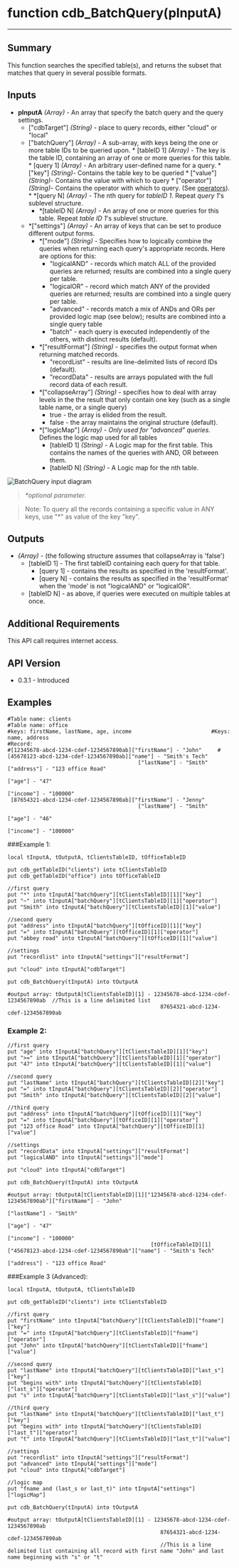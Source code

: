 # function cdb_BatchQuery(pInputA)
---
## Summary
This function searches the specified table(s), and returns the subset that matches that query in several possible formats.

## Inputs
* **pInputA** *(Array)* - An array that specify the batch query and the query settings.
	* ["cdbTarget"] *(String)* - place to query records, either "cloud" or "local"
	* ["batchQuery"] *(Array)* - A sub-array, with keys being the one or more table IDs to be queried upon.
			* [tableID 1] *(Array)* - The key is the table ID, containing an array of one or more queries for this table.
				* [query 1] *(Array)* - An arbitrary user-defined name for a query. 
					* ["key"] *(String)*- Contains the table key to be queried
					* ["value"] *(String)*- Contains the value with which to query
					* ["operator"] *(String)*- Contains the operator with which to query. (See [operators](./QueryOperators.md)).
				* *[query N] *(Array)* - The nth query for *tableID 1*. Repeat *query 1*'s sublevel structure.
		* *[tableID N] *(Array)* - An array of one or more queries for this table. Repeat *table ID 1*'s sublevel structure.
	* *["settings"] *(Array)* - An array of keys that can be set to produce different output forms.
		* *["mode"] *(String)* - Specifies how to logically combine the queries when returning each query's appropriate records. Here are options for this:
			- "logicalAND" - records which match ALL of the provided queries are returned; results are combined into a single query per table.
			- "logicalOR" - record which match ANY of the provided queries are returned; results are combined into a single query per table.
			- "advanced" - records match a mix of ANDs and ORs per provided logic map (see below); results are combined into a single query table
			- "batch" - each query is executed independently of the others, with distinct results (default).
		* *["resultFormat"] *(String)* - specifies the output format when returning matched records.
			- "recordList" - results are line-delimited lists of record IDs (default).
			- "recordData" - results are arrays populated with the full record data of each result.
		* *["collapseArray"] *(String)* - specifies how to deal with array levels in the the result that only contain one key (such as a single table name, or a single query)
			- true - the array is elided from the result.
			- false - the array maintains the original structure (default).
		* *["logicMap"] *(Array)* - _Only used for "advanced" queries._ Defines the logic map used for all tables
			* [tableID 1] *(String)* - A Logic map for the first table. This contains the names of the queries with AND, OR between them.
			* [tableID N] *(String)* - A Logic map for the nth table.

![BatchQuery input diagram](images/BatchQueryInput.svg)

> _*optional parameter._

> Note: To query all the records containing a specific value in ANY keys, use "\*" as value of the key "key".

## Outputs
* *(Array)* - (the following structure assumes that collapseArray is 'false')
	* [tableID 1] - The first tableID containing each query for that table.
		* [query 1] - contains the results as specified in the 'resultFormat'.
		* [query N] - contains the results as specified in the 'resultFormat' when the 'mode' is not "logicalAND" or "logicalOR".
	* [tableID N] - as above, if queries were executed on multiple tables at once.

## Additional Requirements
This API call requires internet access.
	
## API Version
* 0.3.1 - Introduced

## Examples

```
#Table name: clients											   #Table name: office
#keys: firstName, lastName, age, income							#Keys: name, address
#Record: 
#[12345678-abcd-1234-cdef-1234567890ab]["firstName"] - "John"	  #[45678123-abcd-1234-cdef-1234567890ab]["name"] - "Smith's Tech"
										 ["lastName"] - "Smith"						 					 ["address"] - "123 office Road"
																			 ["age"] - "47"
																			 ["income"] - "100000"
 [87654321-abcd-1234-cdef-1234567890ab]["firstName"] - "Jenny"
										 ["lastName"] - "Smith"
																			 ["age"] - "46"
																			 ["income"] - "100000"
```
###Example 1:
```
local tInputA, tOutputA, tClientsTableID, tOfficeTableID
																			 
put cdb_getTableID("clients") into tClientsTableID                                       
put cdb_getTableID("office") into tOfficeTableID

//first query
put "*" into tInputA["batchQuery"][tClientsTableID][1]["key"]
put "~" into tInputA["batchQuery"][tClientsTableID][1]["operator"]
put "Smith" into tInputA["batchQuery"][tClientsTableID][1]["value"]

//second query
put "address" into tInputA["batchQuery"][tOfficeID][1]["key"]
put "=" into tInputA["batchQuery"][tOfficeID][1]["operator"]
put "abbey road" into tInputA["batchQuery"][tOfficeID][1]["value"]

//settings
put "recordlist" into tInputA["settings"]["resultFormat"] 

put "cloud" into tInputA["cdbTarget"]

put cdb_BatchQuery(tInputA) into tOutputA

#output array: tOutputA[tClientsTableID][1] - 12345678-abcd-1234-cdef-1234567890ab  //This is a line delimited list
												87654321-abcd-1234-cdef-1234567890ab
```
### Example 2:
```
//first query
put "age" into tInputA["batchQuery"][tClientsTableID][1]["key"]
put ">=" into tInputA["batchQuery"][tClientsTableID][1]["operator"]
put "47" into tInputA["batchQuery"][tClientsTableID][1]["value"]

//second query
put "lastName" into tInputA["batchQuery"][tClientsTableID][2]["key"]
put "=" into tInputA["batchQuery"][tClientsTableID][2]["operator"]
put "Smith" into tInputA["batchQuery"][tClientsTableID][2]["value"]

//third query
put "address" into tInputA["batchQuery"][tOfficeID][1]["key"]
put "=" into tInputA["batchQuery"][tOfficeID][1]["operator"]
put "123 office Road" into tInputA["batchQuery"][tOfficeID][1]["value"]

//settings
put "recordData" into tInputA["settings"]["resultFormat"] 
put "logicalAND" into tInputA["settings"]["mode"]

put "cloud" into tInputA["cdbTarget"]

put cdb_BatchQuery(tInputA) into tOutputA

#output array: tOutputA[tClientsTableID][1]["12345678-abcd-1234-cdef-1234567890ab"]["firstName"] - "John"	 
																						 ["lastName"] - "Smith"						 					
																																 ["age"] - "47"
																																	 ["income"] - "100000"
											 [tOfficeTableID][1]["45678123-abcd-1234-cdef-1234567890ab"]["name"] - "Smith's Tech"
																												["address"] - "123 office Road"
```
###Example 3 (Advanced):
```
local tInputA, tOutputA, tClientsTableID
																			 
put cdb_getTableID("clients") into tClientsTableID

//first query
put "firstName" into tInputA["batchQuery"][tClientsTableID]["fname"]["key"]
put "=" into tInputA["batchQuery"][tClientsTableID]["fname"]["operator"]
put "John" into tInputA["batchQuery"][tClientsTableID]["fname"]["value"]

//second query
put "lastName" into tInputA["batchQuery"][tClientsTableID]["last_s"]["key"]
put "begins with" into tInputA["batchQuery"][tClientsTableID]["last_s"]["operator"]
put "s" into tInputA["batchQuery"][tClientsTableID]["last_s"]["value"]

//third query
put "lastName" into tInputA["batchQuery"][tClientsTableID]["last_t"]["key"]
put "begins with" into tInputA["batchQuery"][tClientsTableID]["last_t"]["operator"]
put "t" into tInputA["batchQuery"][tClientsTableID]["last_t"]["value"]

//settings
put "recordlist" into tInputA["settings"]["resultFormat"] 
put "advanced" into tInputA["settings"]["mode"]
put "cloud" into tInputA["cdbTarget"]

//logic map
put "fname and (last_s or last_t)" into tInputA["settings"]["logicMap"]

put cdb_BatchQuery(tInputA) into tOutputA

#output array: tOutputA[tClientsTableID][1] - 12345678-abcd-1234-cdef-1234567890ab  
												87654321-abcd-1234-cdef-1234567890ab
												//This is a line delimited list containing all record with first name "John" and last name beginning with "s" or "t"
```